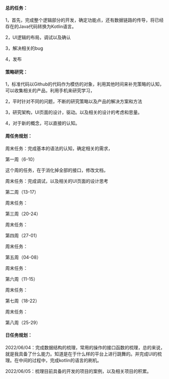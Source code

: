 #### 总的任务：

1，首先，完成整个逻辑部分的开发，确定功能点，还有数据链路的传导，将已经存在的Java代码转换为Kotlin语言。

2，UI逻辑的布局，调试以及确认

3，解决相关的bug

4，发布



#### 策略研究：

1，标准代码以Github的代码作为模仿的对象，利用其他时间来补充策略的认知，可以收集相关的产品，利用手机来研究学习，

2，平时针对不同的问题，不断的研究策略以及产品的解决方案和方法

3，研究架构，UI页面的设计，驱动。以及相关的设计的考虑和思量。

4，对于新的概念，可以直接的认知。



#### 周任务规划：

周末任务：完成基本的语法的认知，确定相关的需求，

第一周（6-10）

这个周的任务，在于消化掉全部的接口，修改文档，



周末任务：完成调试，以及相关的UI页面的设计思考

第二周（13-17）



周末任务：

第三周（20-24）



周末任务：

第四周（27-01）



周末任务：

第五周（04-08）



周末任务：

第六周（11-15）



周末任务：

第七周（18-22）



周末任务：

第八周（25-29）





#### 日任务规划：

2022/06/04：完成数据结构的梳理，常用的操作的接口函数的梳理，总的来说，就是我具备了什么能力。知道是在于什么样的平台上进行跳舞的。并完成UI的梳理。在中间的过程中，完成kotlin的语言的刷机。

2022/06/05：梳理目前具备的开发的项目的案例，以及相关项目的积累。